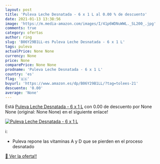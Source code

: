 ```yaml
---
layout: post
title: 'Puleva Leche Desnatada - 6 x 1 L al 0.00 % de descuento'
date: 2021-01-13 13:38:56
image: 'https://m.media-amazon.com/images/I/41p6WDNuWWL._SL200_.jpg'
comments: true
category: ofertas
author: ring
slug: 'B06Y29B1LL-es Puleva Leche Desnatada - 6 x 1 L'
tags: puleva
actualPrice: None None
currency: None
price: None
comparePrice: None None
prodname: 'Puleva Leche Desnatada - 6 x 1 L'
country: 'es'
flag: '🇪🇸'
buyurl: 'https://www.amazon.es/dp/B06Y29B1LL/?tag=tolees-21'
descuento: '0.00'
average: 'None'
---
```


Está [Puleva Leche Desnatada - 6 x 1 L](https://www.amazon.es/dp/B06Y29B1LL/?tag=tolees-21) con 0.00 de descuento por None None (original: None None) en el siguiente enlace!

[![Puleva Leche Desnatada - 6 x 1 L](https://m.media-amazon.com/images/I/41p6WDNuWWL._SL200_.jpg)](https://www.amazon.es/dp/B06Y29B1LL/?tag=tolees-21)

ℹ️:

- Puleva repone las vitaminas A y D que se pierden en el proceso desnatado

[🛒 Ver la oferta!!](https://www.amazon.es/dp/B06Y29B1LL/?tag=tolees-21)
